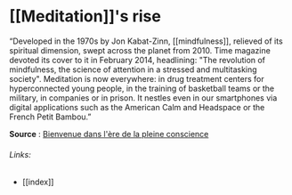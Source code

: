 # [[Meditation]]'s rise

“Developed in the 1970s by Jon Kabat-Zinn, [[mindfulness]], relieved of its spiritual dimension, swept across the planet from 2010. Time magazine devoted its cover to it in February 2014, headlining: "The revolution  of mindfulness, the science of attention in a stressed and multitasking society".  Meditation is now everywhere: in drug treatment centers for hyperconnected young people, in the training of basketball teams or the military, in companies or in prison.  It nestles even in our smartphones via digital applications such as the American Calm and Headspace or the French Petit Bambou.”

**Source** : [Bienvenue dans l'ère de la pleine conscience](https://www.scienceshumaines.com/bienvenue-dans-l-ere-de-la-pleine-conscience_fr_44833.html)

###### Links:
- [[index]]